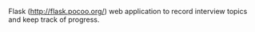 Flask (http://flask.pocoo.org/) web application to record interview topics and keep track of progress.
